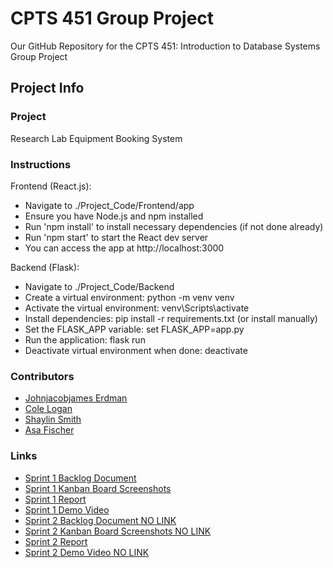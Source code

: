 # CPTS 451 Group Project
Our GitHub Repository for the CPTS 451: Introduction to Database Systems Group Project

## Project Info

### Project
Research Lab Equipment Booking System

### Instructions
Frontend (React.js):
- Navigate to ./Project_Code/Frontend/app
- Ensure you have Node.js and npm installed
- Run 'npm install' to install necessary dependencies (if not done already)
- Run 'npm start' to start the React dev server
- You can access the app at http://localhost:3000

Backend (Flask):
- Navigate to ./Project_Code/Backend
- Create a virtual environment: python -m venv venv
- Activate the virtual environment: venv\Scripts\activate
- Install dependencies: pip install -r requirements.txt (or install manually)
- Set the FLASK_APP variable: set FLASK_APP=app.py
- Run the application: flask run
- Deactivate virtual environment when done: deactivate

### Contributors
- [Johnjacobjames Erdman](https://github.com/j3erdman)
- [Cole Logan](https://github.com/clogan1227)
- [Shaylin Smith](https://github.com/plasmaaShark)
- [Asa Fischer](https://github.com/afischa)

### Links
- [Sprint 1 Backlog Document](https://github.com/j3erdman/CPTS-451-Group-Project/blob/main/Documentation/Sprint_1_Backlog_Document.pdf)
- [Sprint 1 Kanban Board Screenshots](https://github.com/j3erdman/CPTS-451-Group-Project/blob/main/Documentation/Kanban_Board_Screenshots_Sprint_1.pdf)
- [Sprint 1 Report](https://github.com/j3erdman/CPTS-451-Group-Project/blob/main/Documentation/sprint_report_1.md)
- [Sprint 1 Demo Video](https://www.youtube.com/watch?v=MOndm01JRiQ)
- [Sprint 2 Backlog Document NO LINK]()
- [Sprint 2 Kanban Board Screenshots NO LINK]()
- [Sprint 2 Report](https://github.com/j3erdman/CPTS-451-Group-Project/blob/main/Documentation/sprint_report_2.md)
- [Sprint 2 Demo Video NO LINK]()

